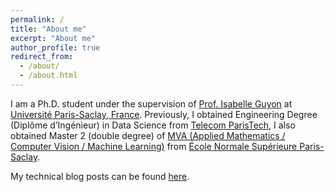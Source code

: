 ```yaml
---
permalink: /
title: "About me"
excerpt: "About me"
author_profile: true
redirect_from: 
  - /about/
  - /about.html
---
```



I am a Ph.D. student under the supervision of [Prof. Isabelle Guyon](https://guyon.chalearn.org/) at [Université Paris-Saclay, France](https://www.universite-paris-saclay.fr/). Previously, I obtained Engineering Degree (Diplôme d’Ingénieur) in Data Science from [Telecom ParisTech](https://www.telecom-paris.fr/), I also obtained Master 2 (double degree) of [MVA (Applied Mathematics / Computer Vision / Machine Learning)](https://www.master-mva.com/) from [École Normale Supérieure Paris-Saclay](https://ens-paris-saclay.fr/en).  


My technical blog posts can be found [here](https://sunhaozhe.github.io/blogs/).











